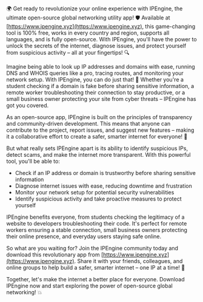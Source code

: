 🌍 Get ready to revolutionize your online experience with IPEngine, the ultimate open-source global networking utility app! 🛡️ Available at [https://www.ipengine.xyz](https://www.ipengine.xyz), this game-changing tool is 100% free, works in every country and region, supports all languages, and is fully open-source. With IPEngine, you'll have the power to unlock the secrets of the internet, diagnose issues, and protect yourself from suspicious activity – all at your fingertips! 🔍

Imagine being able to look up IP addresses and domains with ease, running DNS and WHOIS queries like a pro, tracing routes, and monitoring your network setup. With IPEngine, you can do just that! 📡 Whether you're a student checking if a domain is fake before sharing sensitive information, a remote worker troubleshooting their connection to stay productive, or a small business owner protecting your site from cyber threats – IPEngine has got you covered.

As an open-source app, IPEngine is built on the principles of transparency and community-driven development. This means that anyone can contribute to the project, report issues, and suggest new features – making it a collaborative effort to create a safer, smarter internet for everyone! 🚀

But what really sets IPEngine apart is its ability to identify suspicious IPs, detect scams, and make the internet more transparent. With this powerful tool, you'll be able to:

* Check if an IP address or domain is trustworthy before sharing sensitive information
* Diagnose internet issues with ease, reducing downtime and frustration
* Monitor your network setup for potential security vulnerabilities
* Identify suspicious activity and take proactive measures to protect yourself

IPEngine benefits everyone, from students checking the legitimacy of a website to developers troubleshooting their code. It's perfect for remote workers ensuring a stable connection, small business owners protecting their online presence, and everyday users staying safe online.

So what are you waiting for? Join the IPEngine community today and download this revolutionary app from [https://www.ipengine.xyz](https://www.ipengine.xyz). Share it with your friends, colleagues, and online groups to help build a safer, smarter internet – one IP at a time! 🌟

Together, let's make the internet a better place for everyone. Download IPEngine now and start exploring the power of open-source global networking! 💥